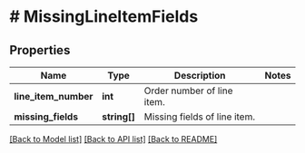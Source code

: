 # # MissingLineItemFields

## Properties

Name | Type | Description | Notes
------------ | ------------- | ------------- | -------------
**line_item_number** | **int** | Order number of line item. |
**missing_fields** | **string[]** | Missing fields of line item. |

[[Back to Model list]](../../README.md#models) [[Back to API list]](../../README.md#endpoints) [[Back to README]](../../README.md)
